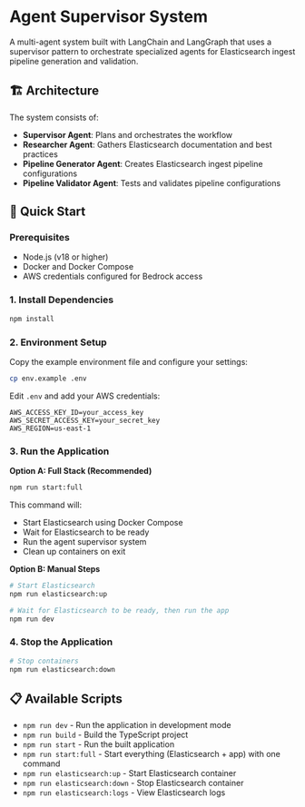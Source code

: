 # Agent Supervisor System

A multi-agent system built with LangChain and LangGraph that uses a supervisor pattern to orchestrate specialized agents for Elasticsearch ingest pipeline generation and validation.

## 🏗️ Architecture

The system consists of:
- **Supervisor Agent**: Plans and orchestrates the workflow
- **Researcher Agent**: Gathers Elasticsearch documentation and best practices
- **Pipeline Generator Agent**: Creates Elasticsearch ingest pipeline configurations
- **Pipeline Validator Agent**: Tests and validates pipeline configurations

## 🚀 Quick Start

### Prerequisites

- Node.js (v18 or higher)
- Docker and Docker Compose
- AWS credentials configured for Bedrock access

### 1. Install Dependencies

```bash
npm install
```

### 2. Environment Setup

Copy the example environment file and configure your settings:

```bash
cp env.example .env
```

Edit `.env` and add your AWS credentials:

```env
AWS_ACCESS_KEY_ID=your_access_key
AWS_SECRET_ACCESS_KEY=your_secret_key
AWS_REGION=us-east-1
```

### 3. Run the Application

**Option A: Full Stack (Recommended)**
```bash
npm run start:full
```

This command will:
- Start Elasticsearch using Docker Compose
- Wait for Elasticsearch to be ready
- Run the agent supervisor system
- Clean up containers on exit

**Option B: Manual Steps**
```bash
# Start Elasticsearch
npm run elasticsearch:up

# Wait for Elasticsearch to be ready, then run the app
npm run dev
```

### 4. Stop the Application

```bash
# Stop containers
npm run elasticsearch:down
```

## 📋 Available Scripts

- `npm run dev` - Run the application in development mode
- `npm run build` - Build the TypeScript project
- `npm run start` - Run the built application
- `npm run start:full` - Start everything (Elasticsearch + app) with one command
- `npm run elasticsearch:up` - Start Elasticsearch container
- `npm run elasticsearch:down` - Stop Elasticsearch container
- `npm run elasticsearch:logs` - View Elasticsearch logs

